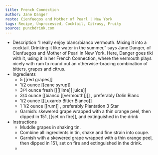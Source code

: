 ```yaml
---
title: French Connection
author: Jane Danger
resto: Cienfuegos and Mother of Pearl | New York
tags: Recipe, Unprocessed, Cocktail, Citrusy, Fruity
source: punchdrink.com
---
```


- Description
  “I really enjoy blanc/bianco vermouth. Mixing it into a cocktail. Drinking it like water in the summer,” says Jane Danger, of Cienfuegos and Mother of Pearl in New York. Here, Danger goes tiki with it, using it in her French Connection, where the vermouth plays nicely with rum to round out an otherwise-bracing combination of bitters, grapes and citrus.
- Ingredients
  * 5 [[red grapes]]
  * 1/2 ounce [[cane syrup]]
  * 3/4 ounce fresh [[[[lime]] juice]] 
  * 3/4 ounce [[bianco [[vermouth]]]] , preferably Dolin Blanc
  * 1/2 ounce [[Luxardo Bitter Bianco]] 
  * 1 1/2 ounce [[rum]] , preferably Plantation 3 Star
  * Garnish: skewered grape wrapped with a thin orange peel, then dipped in 151, [[set on fire]], and extinguished in the drink
- Instructions
  * Muddle grapes in shaking tin.
  * Combine all ingredients in tin, shake and fine strain into coupe.
  * Garnish with a skewered grape wrapped with a thin orange peel, then dipped in 151, set on fire and extinguished in the drink.
  *